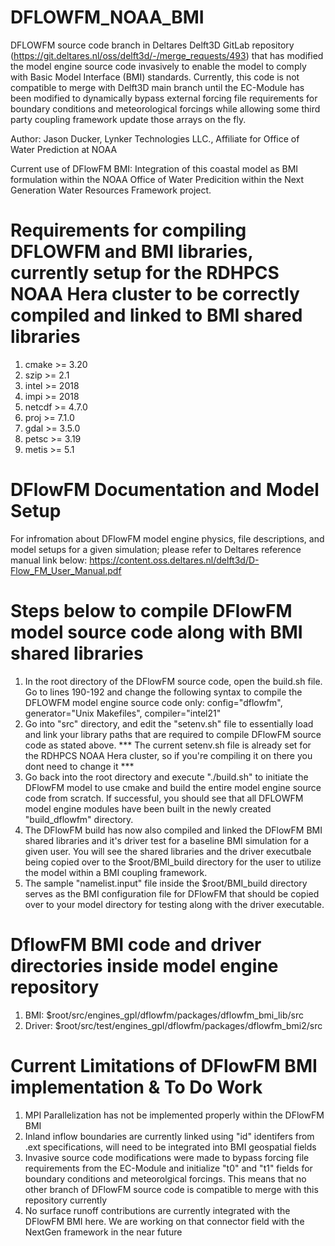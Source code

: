 # DFLOWFM_NOAA_BMI
DFLOWFM source code branch in Deltares Delft3D GitLab repository (https://git.deltares.nl/oss/delft3d/-/merge_requests/493) that has modified the model engine source code invasively to enable the model to comply with Basic Model Interface (BMI) standards. Currently, this code is not compatible to merge with Delft3D main branch until the EC-Module has been modified to dynamically bypass external forcing file requirements for boundary conditions and meteorological forcings while allowing some third party coupling framework update those arrays on the fly.

Author: Jason Ducker, Lynker Technologies LLC., Affiliate for Office of Water Prediction at NOAA

Current use of DFlowFM BMI: Integration of this coastal model as BMI formulation within the NOAA Office of Water Predicition within the Next Generation Water Resources Framework project.

# Requirements for compiling DFLOWFM and BMI libraries, currently setup for the RDHPCS NOAA Hera cluster to be correctly compiled and linked to BMI shared libraries
1. cmake >= 3.20
2. szip >= 2.1
3. intel >= 2018
4. impi >= 2018
5. netcdf >= 4.7.0
6. proj >= 7.1.0
7. gdal >= 3.5.0
8. petsc >= 3.19
9. metis >= 5.1

# DFlowFM Documentation and Model Setup
For infromation about DFlowFM model engine physics, file descriptions, and model setups for a given simulation; please refer to Deltares reference manual link below:
https://content.oss.deltares.nl/delft3d/D-Flow_FM_User_Manual.pdf


# Steps below to compile DFlowFM model source code along with BMI shared libraries
1. In the root directory of the DFlowFM source code, open the build.sh file. Go to lines 190-192 and change the following syntax to compile the DFLOWFM model engine source code only: config="dflowfm", generator="Unix Makefiles", compiler="intel21"
2. Go into "src" directory, and edit the "setenv.sh" file to essentially load and link your library paths that are required to compile DFlowFM source code as stated above. *** The current setenv.sh file is already set for the RDHPCS NOAA Hera cluster, so if you're compiling it on there you dont need to change it ***
3. Go back into the root directory and execute "./build.sh" to initiate the DFlowFM model to use cmake and build the entire model engine source code from scratch. If successful, you should see that all DFLOWFM model engine modules have been built in the newly created "build_dflowfm" directory.
4. The DFlowFM build has now also compiled and linked the DFlowFM BMI shared libraries and it's driver test for a baseline BMI simulation for a given user. You will see the shared libraries and the driver executbale being copied over to the $root/BMI_build directory for the user to utilize the model within a BMI coupling framework. 
5. The sample "namelist.input" file inside the $root/BMI_build directory serves as the BMI configuration file for DFlowFM that should be copied over to your model directory for testing along with the driver executable.

# DflowFM BMI code and driver directories inside model engine repository
1. BMI: $root/src/engines_gpl/dflowfm/packages/dflowfm_bmi_lib/src
1. Driver: $root/src/test/engines_gpl/dflowfm/packages/dflowfm_bmi2/src

# Current Limitations of DFlowFM BMI implementation & To Do Work
1. MPI Parallelization has not be implemented properly within the DFlowFM BMI
2. Inland inflow boundaries are currently linked using "id" identifers from .ext specifications, will need to be integrated into BMI geospatial fields
3. Invasive source code modifications were made to bypass forcing file requirements from the EC-Module and initialize "t0" and "t1" fields for boundary conditions and meteorolgical forcings. This means that no other branch of DFlowFM source code is compatible to merge with this repository currently
4. No surface runoff contributions are currently integrated with the DFlowFM BMI here. We are working on that connector field with the NextGen framework in the near future
